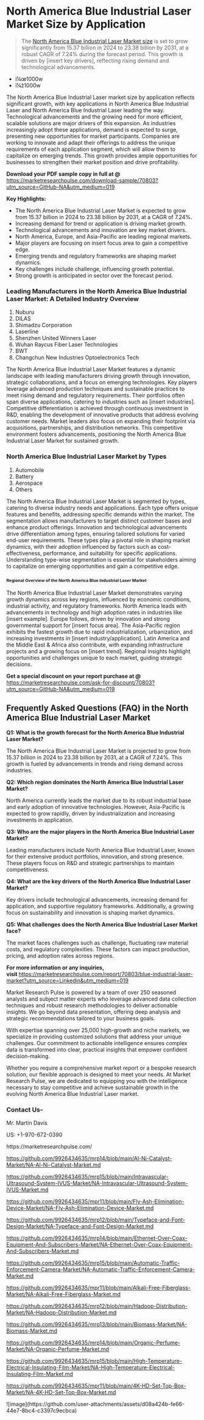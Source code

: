 <h1>North America Blue Industrial Laser Market&nbsp;Size by Application</h1><blockquote><p>The <a href="https://marketresearchpulse.com/download-sample/70803?utm_source=GitHub-NA&amp;utm_medium=019">North America Blue Industrial Laser Market size</a> is set to grow significantly from 15.37 billion in 2024 to 23.38 billion by 2031, at a robust CAGR of 7.24% during the forecast period. This growth is driven by [insert key drivers], reflecting rising demand and technological advancements.</p></blockquote><ul><li>ï¼œ1000w<li> ï¼ž1000w</li></ul><p>The North America Blue Industrial Laser market size by application reflects significant growth, with key applications in North America Blue Industrial Laser and North America Blue Industrial Laser leading the way. Technological advancements and the growing need for more efficient, scalable solutions are major drivers of this expansion. As industries increasingly adopt these applications, demand is expected to surge, presenting new opportunities for market participants. Companies are working to innovate and adapt their offerings to address the unique requirements of each application segment, which will allow them to capitalize on emerging trends. This growth provides ample opportunities for businesses to strengthen their market position and drive profitability.</p><p><strong>Download your PDF sample copy in full at @ </strong><a href="https://marketresearchpulse.com/download-sample/70803?utm_source=GitHub-NA&amp;utm_medium=019">https://marketresearchpulse.com/download-sample/70803?utm_source=GitHub-NA&amp;utm_medium=019</a></p><p><strong>Key Highlights: </strong></p><ul><li>The North America Blue Industrial Laser Market is expected to grow from 15.37 billion in 2024 to 23.38 billion by 2031, at a CAGR of 7.24%.</li><li>Increasing demand for trend or application is driving market growth.</li><li>Technological advancements and innovation are key market drivers.</li><li>North America, Europe, and Asia-Pacific are leading regional markets.</li><li>Major players are focusing on insert focus area to gain a competitive edge.</li><li>Emerging trends and regulatory frameworks are shaping market dynamics.</li><li>Key challenges include challenge, influencing growth potential.</li><li>Strong growth is anticipated in sector over the forecast period.</li></ul><h3>Leading Manufacturers in the North America Blue Industrial Laser Market: A Detailed Industry Overview</h3><ol><li>Nuburu</li><li>DILAS</li><li>Shimadzu Corporation</li><li>Laserline</li><li>Shenzhen United Winners Laser</li><li>Wuhan Raycus Fiber Laser Technologies</li><li>BWT</li><li>Changchun New Industries Optoelectronics Tech</li></ol><div class="flex max-w-full flex-col flex-grow"><div class="min-h-8 text-message flex w-full flex-col items-end gap-2 whitespace-normal break-words [.text-message+&amp;]:mt-5" dir="auto" data-message-author-role="assistant" data-message-id="fd8432e4-4910-450d-b182-61b7bfb0a01f" data-message-model-slug="gpt-4o"><div class="flex w-full flex-col gap-1 empty:hidden first:pt-[3px]"><div class="markdown prose w-full break-words dark:prose-invert light"><p>The North America Blue Industrial Laser Market features a dynamic landscape with leading manufacturers driving growth through innovation, strategic collaborations, and a focus on emerging technologies. Key players leverage advanced production techniques and sustainable practices to meet rising demand and regulatory requirements. Their portfolios often span diverse applications, catering to industries such as [insert industries]. Competitive differentiation is achieved through continuous investment in R&amp;D, enabling the development of innovative products that address evolving customer needs. Market leaders also focus on expanding their footprint via acquisitions, partnerships, and distribution networks. This competitive environment fosters advancements, positioning the North America Blue Industrial Laser Market for sustained growth.</p></div></div></div></div><h3>North America Blue Industrial Laser Market by Types</h3><ol><li>Automobile<li> Battery<li> Aerospace<li> Others</li></ol><div class="flex max-w-full flex-col flex-grow"><div class="min-h-8 text-message flex w-full flex-col items-end gap-2 whitespace-normal break-words [.text-message+&amp;]:mt-5" dir="auto" data-message-author-role="assistant" data-message-id="084470be-0bb7-4664-bddf-5156b4f41249" data-message-model-slug="gpt-4o-mini"><div class="flex w-full flex-col gap-1 empty:hidden first:pt-[3px]"><div class="markdown prose w-full break-words dark:prose-invert light"><p>The North America Blue Industrial Laser Market is segmented by types, catering to diverse industry needs and applications. Each type offers unique features and benefits, addressing specific demands within the market. The segmentation allows manufacturers to target distinct customer bases and enhance product offerings. Innovation and technological advancements drive differentiation among types, ensuring tailored solutions for varied end-user requirements. These types play a pivotal role in shaping market dynamics, with their adoption influenced by factors such as cost-effectiveness, performance, and suitability for specific applications. Understanding type-wise segmentation is essential for stakeholders aiming to capitalize on emerging opportunities and gain a competitive edge.</p></div></div></div></div><h3><span style="font-size: 11px;">Regional Overview of the North America Blue Industrial Laser Market</span></h3><div class="flex max-w-full flex-col flex-grow"><div class="min-h-8 text-message flex w-full flex-col items-end gap-2 whitespace-normal break-words [.text-message+&amp;]:mt-5" dir="auto" data-message-author-role="assistant" data-message-id="e9038762-ce64-4e30-91c9-9bd413514231" data-message-model-slug="gpt-4o-mini"><div class="flex w-full flex-col gap-1 empty:hidden first:pt-[3px]"><div class="markdown prose w-full break-words dark:prose-invert light"><p>The North America Blue Industrial Laser Market demonstrates varying growth dynamics across key regions, influenced by economic conditions, industrial activity, and regulatory frameworks. North America leads with advancements in technology and high adoption rates in industries like [insert example]. Europe follows, driven by innovation and strong governmental support for [insert focus area]. The Asia-Pacific region exhibits the fastest growth due to rapid industrialization, urbanization, and increasing investments in [insert industry/application]. Latin America and the Middle East &amp; Africa also contribute, with expanding infrastructure projects and a growing focus on [insert trend]. Regional insights highlight opportunities and challenges unique to each market, guiding strategic decisions.</p></div></div></div></div><p><strong>Get a special discount on your report purchase at @ </strong><a href="https://marketresearchpulse.com/ask-for-discount/70803?utm_source=GitHub-NA&amp;utm_medium=019">https://marketresearchpulse.com/ask-for-discount/70803?utm_source=GitHub-NA&amp;utm_medium=019</a></p><h2>Frequently Asked Questions (FAQ) in the North America Blue Industrial Laser Market</h2><p><strong>Q1: What is the growth forecast for the North America Blue Industrial Laser Market?</strong></p><p>The North America Blue Industrial Laser Market is projected to grow from 15.37 billion in 2024 to 23.38 billion by 2031, at a CAGR of 7.24%. This growth is fueled by advancements in trends and rising demand across industries.</p><p><strong>Q2: Which region dominates the North America Blue Industrial Laser Market?</strong></p><p>North America currently leads the market due to its robust industrial base and early adoption of innovative technologies. However, Asia-Pacific is expected to grow rapidly, driven by industrialization and increasing investments in application.</p><p><strong>Q3: Who are the major players in the North America Blue Industrial Laser Market?</strong></p><p>Leading manufacturers include North America Blue Industrial Laser, known for their extensive product portfolios, innovation, and strong presence. These players focus on R&amp;D and strategic partnerships to maintain competitiveness.</p><p><strong>Q4: What are the key drivers of the North America Blue Industrial Laser Market?</strong></p><p>Key drivers include technological advancements, increasing demand for application, and supportive regulatory frameworks. Additionally, a growing focus on sustainability and innovation is shaping market dynamics.</p><p><strong>Q5: What challenges does the North America Blue Industrial Laser Market face?</strong></p><p>The market faces challenges such as challenge, fluctuating raw material costs, and regulatory complexities. These factors can impact production, pricing, and adoption rates across regions.</p><p><strong>For more information or any inquiries, visit&nbsp;</strong><a href="https://marketresearchpulse.com/report/70803/blue-industrial-laser-market?utm_source=Linkedin&utm_medium=019">https://marketresearchpulse.com/report/70803/blue-industrial-laser-market?utm_source=Linkedin&utm_medium=019</a></p><p>Market Research Pulse is powered by a team of over 250 seasoned analysts and subject matter experts who leverage advanced data collection techniques and robust research methodologies to deliver actionable insights. We go beyond data presentation, offering deep analysis and strategic recommendations tailored to your business goals.</p><p>With expertise spanning over 25,000 high-growth and niche markets, we specialize in providing customized solutions that address your unique challenges. Our commitment to actionable intelligence ensures complex data is transformed into clear, practical insights that empower confident decision-making.</p><p>Whether you require a comprehensive market report or a bespoke research solution, our flexible approach is designed to meet your needs. At Market Research Pulse, we are dedicated to equipping you with the intelligence necessary to stay competitive and achieve sustainable growth in the evolving North America Blue Industrial Laser market.</p><h3><strong>Contact Us-</strong></h3><p>Mr. Martin Davis</p><p>US: +1-970-672-0390</p><p>https://marketresearchpulse.com/</p><p><a href="https://github.com/9926434635/mrp14/blob/main/Al-Ni-Catalyst-Market/NA-Al-Ni-Catalyst-Market.md">https://github.com/9926434635/mrp14/blob/main/Al-Ni-Catalyst-Market/NA-Al-Ni-Catalyst-Market.md</a></p><p><a href="https://github.com/9926434635/mrp15/blob/main/Intravascular-Ultrasound-System-IVUS-Market/NA-Intravascular-Ultrasound-System-IVUS-Market.md">https://github.com/9926434635/mrp15/blob/main/Intravascular-Ultrasound-System-IVUS-Market/NA-Intravascular-Ultrasound-System-IVUS-Market.md</a></p><p><a href="https://github.com/9926434635/mpr11/blob/main/Fly-Ash-Elimination-Device-Market/NA-Fly-Ash-Elimination-Device-Market.md">https://github.com/9926434635/mpr11/blob/main/Fly-Ash-Elimination-Device-Market/NA-Fly-Ash-Elimination-Device-Market.md</a></p><p><a href="https://github.com/9926434635/mrp12/blob/main/Typeface-and-Font-Design-Market/NA-Typeface-and-Font-Design-Market.md">https://github.com/9926434635/mrp12/blob/main/Typeface-and-Font-Design-Market/NA-Typeface-and-Font-Design-Market.md</a></p><p><a href="https://github.com/9926434635/mrp14/blob/main/Ethernet-Over-Coax-Equipment-And-Subscribers-Market/NA-Ethernet-Over-Coax-Equipment-And-Subscribers-Market.md">https://github.com/9926434635/mrp14/blob/main/Ethernet-Over-Coax-Equipment-And-Subscribers-Market/NA-Ethernet-Over-Coax-Equipment-And-Subscribers-Market.md</a></p><p><a href="https://github.com/9926434635/mrp15/blob/main/Automatic-Traffic-Enforcement-Camera-Market/NA-Automatic-Traffic-Enforcement-Camera-Market.md">https://github.com/9926434635/mrp15/blob/main/Automatic-Traffic-Enforcement-Camera-Market/NA-Automatic-Traffic-Enforcement-Camera-Market.md</a></p><p><a href="https://github.com/9926434635/mpr11/blob/main/Alkali-Free-Fiberglass-Market/NA-Alkali-Free-Fiberglass-Market.md">https://github.com/9926434635/mpr11/blob/main/Alkali-Free-Fiberglass-Market/NA-Alkali-Free-Fiberglass-Market.md</a></p><p><a href="https://github.com/9926434635/mrp12/blob/main/Hadoop-Distribution-Market/NA-Hadoop-Distribution-Market.md">https://github.com/9926434635/mrp12/blob/main/Hadoop-Distribution-Market/NA-Hadoop-Distribution-Market.md</a></p><p><a href="https://github.com/9926434635/mrp13/blob/main/Biomass-Market/NA-Biomass-Market.md">https://github.com/9926434635/mrp13/blob/main/Biomass-Market/NA-Biomass-Market.md</a></p><p><a href="https://github.com/9926434635/mrp14/blob/main/Organic-Perfume-Market/NA-Organic-Perfume-Market.md">https://github.com/9926434635/mrp14/blob/main/Organic-Perfume-Market/NA-Organic-Perfume-Market.md</a></p><p><a href="https://github.com/9926434635/mrp15/blob/main/High-Temperature-Electrical-Insulating-Film-Market/NA-High-Temperature-Electrical-Insulating-Film-Market.md">https://github.com/9926434635/mrp15/blob/main/High-Temperature-Electrical-Insulating-Film-Market/NA-High-Temperature-Electrical-Insulating-Film-Market.md</a></p><p><a href="https://github.com/9926434635/mpr11/blob/main/4K-HD-Set-Top-Box-Market/NA-4K-HD-Set-Top-Box-Market.md">https://github.com/9926434635/mpr11/blob/main/4K-HD-Set-Top-Box-Market/NA-4K-HD-Set-Top-Box-Market.md</a></p>
![image](https://github.com/user-attachments/assets/d08a424b-fe66-44e7-8bc4-c3397c9ecbca)
